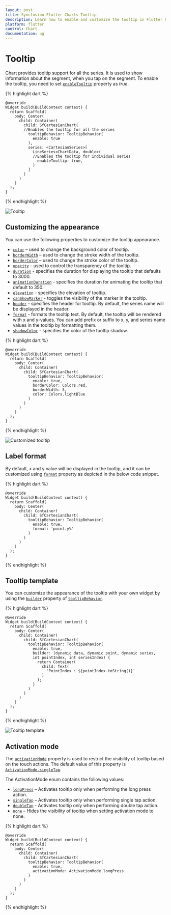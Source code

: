```yaml
---
layout: post
title: Syncfusion Flutter Charts Tooltip
description: Learn how to enable and customize the tooltip in Flutter Charts
platform: flutter
control: Chart
documentation: ug
---
```


# Tooltip

Chart provides tooltip support for all the series. It is used to show information about the segment, when you tap on the segment. To enable the tooltip, you need to set [`enableTooltip`](https://pub.dev/documentation/syncfusion_flutter_charts/latest/charts/CartesianSeries/enableTooltip.html) property as *true*.

{% highlight dart %} 

    @override
    Widget build(BuildContext context) {
      return Scaffold(
        body: Center(
          child: Container(
            child: SfCartesianChart(
            //Enables the tooltip for all the series
              tooltipBehavior: TooltipBehavior(
                enable: true
              ),
              series: <CartesianSeries>[
                LineSeries<ChartData, double>(
                //Enables the tooltip for individual series
                  enableTooltip: true, 
                )
              ]
            )
          )
        )
      );
    }

{% endhighlight %}

![Tooltip](images/tooltip/default_tooltip.jpg)

## Customizing the appearance

You can use the following properties to customize the tooltip appearance.

* [`color`](https://pub.dev/documentation/syncfusion_flutter_charts/latest/charts/TooltipBehavior/color.html) – used to change the background color of tooltip.
* [`borderWidth`](https://pub.dev/documentation/syncfusion_flutter_charts/latest/charts/TooltipBehavior/borderWidth.html) – used to change the stroke width of the tooltip.
* [`borderColor`](https://pub.dev/documentation/syncfusion_flutter_charts/latest/charts/TooltipBehavior/borderColor.html) – used to change the stroke color of the tooltip.
* [`opacity`](https://pub.dev/documentation/syncfusion_flutter_charts/latest/charts/TooltipBehavior/opacity.html) - used to control the transparency of the tooltip.
* [`duration`](https://pub.dev/documentation/syncfusion_flutter_charts/latest/charts/TooltipBehavior/duration.html) - specifies the duration for displaying the tooltip that defaults to 3000.
* [`animationDuration`](https://pub.dev/documentation/syncfusion_flutter_charts/latest/charts/TooltipBehavior/animationDuration.html) - specifies the duration for animating the tooltip that default to 350.
* [`elevation`](https://pub.dev/documentation/syncfusion_flutter_charts/latest/charts/TooltipBehavior/elevation.html) - specifies the elevation of tooltip.
* [`canShowMarker`](https://pub.dev/documentation/syncfusion_flutter_charts/latest/charts/TooltipBehavior/canShowMarker.html) - toggles the visibility of the marker in the tooltip.
* [`header`](https://pub.dev/documentation/syncfusion_flutter_charts/latest/charts/TooltipBehavior/header.html) - specifies the header for tooltip. By default, the series name will be displayed in the header.
* [`format`](https://pub.dev/documentation/syncfusion_flutter_charts/latest/charts/TooltipBehavior/format.html) - formats the tooltip text. By default, the tooltip will be rendered with x and y-values. You can add prefix or suffix to x, y, and series name values in the tooltip by formatting them.
* [`shadowColor`](https://pub.dev/documentation/syncfusion_flutter_charts/latest/charts/TooltipBehavior/shadowColor.html) - specifies the color of the tooltip shadow.

{% highlight dart %} 

    @override
    Widget build(BuildContext context) {
      return Scaffold(
        body: Center(
          child: Container(
            child: SfCartesianChart(
              tooltipBehavior: TooltipBehavior(
                enable: true,
                borderColor: Colors.red,
                borderWidth: 5,
                color: Colors.lightBlue
              )
            )
          )
        )
      );
    }

{% endhighlight %}

![Customized tooltip](images/tooltip/customized_tooltip.jpg)

## Label format

By default, x and y value will be displayed in the tooltip, and it can be customized using [`format`](https://pub.dev/documentation/syncfusion_flutter_charts/latest/charts/TooltipBehavior/format.html) property as depicted in the below code snippet.

{% highlight dart %} 

    @override
    Widget build(BuildContext context) {
      return Scaffold(
        body: Center(
          child: Container(
            child: SfCartesianChart(
              tooltipBehavior: TooltipBehavior(
                enable: true, 
                format: 'point.y%'
              )
            )
          )
        )
      );
    }

{% endhighlight %}

## Tooltip template

You can customize the appearance of the tooltip with your own widget by using the [`builder`](https://pub.dev/documentation/syncfusion_flutter_charts/latest/charts/TooltipBehavior/builder.html) property of [`tooltipBehavior`](https://pub.dev/documentation/syncfusion_flutter_charts/latest/charts/SfCartesianChart/tooltipBehavior.html).

{% highlight dart %} 

    @override
    Widget build(BuildContext context) {
      return Scaffold(
        body: Center(
          child: Container(
            child: SfCartesianChart(
              tooltipBehavior: TooltipBehavior(
                enable: true,
                builder: (dynamic data, dynamic point, dynamic series,
                int pointIndex, int seriesIndex) {
                  return Container(
                    child: Text(
                      'PointIndex : ${pointIndex.toString()}'
                    )
                  );
                }
              )
            )
          )
        )
      );
    }

{% endhighlight %}

![Tooltip template](images/tooltip/tooltip_template.jpg)

##	Activation mode

The [`activationMode`](https://pub.dev/documentation/syncfusion_flutter_charts/latest/charts/TooltipBehavior/activationMode.html) property is used to restrict the visibility of tooltip based on the touch actions. The default value of this property is [`ActivationMode.singleTap`](https://pub.dev/documentation/syncfusion_flutter_charts/latest/charts/ActivationMode-class.html).

The ActivationMode enum contains the following values:

* [`longPress`](https://pub.dev/documentation/syncfusion_flutter_charts/latest/charts/ActivationMode-class.html) – Activates tooltip only when performing the long press action.
* [`singleTap`](https://pub.dev/documentation/syncfusion_flutter_charts/latest/charts/ActivationMode-class.html) – Activates tooltip only when performing single tap action.
* [`doubleTap`](https://pub.dev/documentation/syncfusion_flutter_charts/latest/charts/ActivationMode-class.html) - Activates tooltip only when performing double tap action.
* [`none`](https://pub.dev/documentation/syncfusion_flutter_charts/latest/charts/ActivationMode-class.html) – Hides the visibility of tooltip when setting activation mode to none.

{% highlight dart %} 

    @override
    Widget build(BuildContext context) {
      return Scaffold(
        body: Center(
          child: Container(
            child: SfCartesianChart(
              tooltipBehavior: TooltipBehavior(
                enable: true,
                activationMode: ActivationMode.longPress
              )
            )
          )
        )
      );
    }

{% endhighlight %}